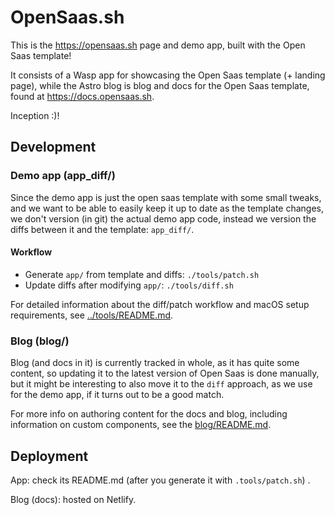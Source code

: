 # OpenSaas.sh

This is the https://opensaas.sh page and demo app, built with the Open Saas template!

It consists of a Wasp app for showcasing the Open Saas template (+ landing page), while the Astro blog is blog and docs for the Open Saas template, found at https://docs.opensaas.sh.

Inception :)!

## Development

### Demo app (app_diff/)

Since the demo app is just the open saas template with some small tweaks, and we want to be able to easily keep it up to date as the template changes, we don't version (in git) the actual demo app code, instead we version the diffs between it and the template: `app_diff/`.

#### Workflow

- Generate `app/` from template and diffs: `./tools/patch.sh`
- Update diffs after modifying `app/`: `./tools/diff.sh`

For detailed information about the diff/patch workflow and macOS setup requirements, see [../tools/README.md](../tools/README.md).

### Blog (blog/)

Blog (and docs in it) is currently tracked in whole, as it has quite some content, so updating it to the latest version of Open Saas is done manually, but it might be interesting to also move it to the `diff` approach, as we use for the demo app, if it turns out to be a good match.

For more info on authoring content for the docs and blog, including information on custom components, see the [blog/README.md](blog/README.md).

## Deployment

App: check its README.md (after you generate it with `.tools/patch.sh`) .

Blog (docs): hosted on Netlify.

